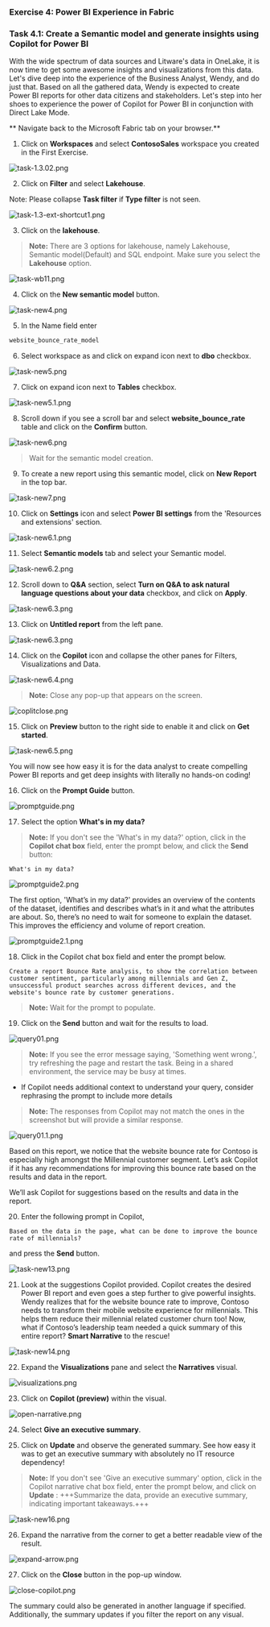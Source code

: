 
### Exercise 4: Power BI Experience in Fabric
 
### Task 4.1: Create a Semantic model and generate insights using Copilot for Power BI

With the wide spectrum of data sources and Litware's data in OneLake, it is now time to get some awesome insights and visualizations from this data. Let's dive deep into the experience of the Business Analyst, Wendy, and do just that. Based on all the gathered data, Wendy is expected to create Power BI reports for other data citizens and stakeholders. Let's step into her shoes to experience the power of Copilot for Power BI in conjunction with Direct Lake Mode.

** Navigate back to the Microsoft Fabric tab on your browser.**

1. Click on **Workspaces** and select **ContosoSales** workspace you created in the First Exercise.

![task-1.3.02.png](media/labMedia/task-1.3.02.png)

2. Click on **Filter** and select **Lakehouse**.

Note: Please collapse **Task filter** if **Type filter** is not seen.

![task-1.3-ext-shortcut1.png](media/labMedia/task-1.3-ext-shortcut1.png)

3. Click on the **lakehouse**.

>**Note:** There are 3 options for lakehouse, namely Lakehouse, Semantic model(Default) and SQL endpoint. Make sure you select the **Lakehouse** option.

![task-wb11.png](media/labMedia/task-wb11.png)

4. Click on the **New semantic model** button. 

![task-new4.png](media/labMedia/task-new4.png)

5. In the Name field enter 

```BASH
website_bounce_rate_model
```

6. Select workspace as <inject key= "WorkspaceName" enableCopy="false"/> and click on expand icon next to **dbo** checkbox.

![task-new5.png](media/labMedia/task-new5.png)

7. Click on expand icon next to **Tables** checkbox.

![task-new5.1.png](media/labMedia/task-new5.1.png)

8. Scroll down if you see a scroll bar and select **website_bounce_rate** table and click on the **Confirm** button. 

![task-new6.png](media/labMedia/task-new6.png)

>Wait for the semantic model creation.

9. To create a new report using this semantic model, click on **New Report** in the top bar.
 
![task-new7.png](media/labMedia/task-new7.png)

10. Click on **Settings** icon and select **Power BI settings** from the 'Resources and extensions' section.

![task-new6.1.png](media/labMedia/task-new6.1.png)

11. Select **Semantic models** tab and select your Semantic model.

![task-new6.2.png](media/labMedia/task-new6.2.png)

12. Scroll down to **Q&A** section, select **Turn on Q&A to ask natural language questions about your data** checkbox, and click on **Apply**.

![task-new6.3.png](media/labMedia/task-new6.3.png)

13. Click on **Untitled report** from the left pane.

![task-new6.3.png](media/labMedia/qna1.png)

14. Click on the **Copilot** icon and collapse the other panes for Filters, Visualizations and Data.

![task-new6.4.png](media/labMedia/task-new6.4.png)

>**Note:** Close any pop-up that appears on the screen.

![coplitclose.png](media/labMedia/coplitclose.png)

15. Click on **Preview** button to the right side to enable it and click on **Get started**.

![task-new6.5.png](media/labMedia/task-new6.5.png)

You will now see how easy it is for the data analyst to create compelling Power BI reports and get deep insights with literally no hands-on coding!
	
16. Click on the **Prompt Guide** button.

![promptguide.png](media/labMedia/promptguide.png)  

17. Select the option **What's in my data?**

> **Note:** If you don't see the 'What's in my data?' option, click in the **Copilot chat box** field, enter the prompt below, and click the **Send** button: 
```
What's in my data?
```
![promptguide2.png](media/labMedia/promptguide2.png)


The first option, 'What’s in my data?' provides an overview of the contents of the dataset, identifies and describes what’s in it and what the attributes are about. So, there’s no need to wait for someone to explain the dataset. This improves the efficiency and volume of report creation.

![promptguide2.1.png](media/labMedia/promptguide2.1.png)

18. Click in the Copilot chat box field and enter the prompt below.

```
Create a report Bounce Rate analysis, to show the correlation between customer sentiment, particularly among millennials and Gen Z, unsuccessful product searches across different devices, and the website's bounce rate by customer generations.  
```
>**Note:** Wait for the prompt to populate.

19. Click on the **Send** button and wait for the results to load. 

![query01.png](media/labMedia/query01.png)
	
>**Note:** If you see the error message saying, 'Something went wrong.', try refreshing the page and restart the task. Being in a shared environment, the service may be busy at times.
- If Copilot needs additional context to understand your query, consider rephrasing the prompt to include more details

>**Note:** The responses from Copilot may not match the ones in the screenshot but will provide a similar response.

![query01.1.png](media/labMedia/query01.1.png)


Based on this report, we notice that the website bounce rate for Contoso is especially high amongst the Millennial customer segment. Let’s ask Copilot if it has any recommendations for improving this bounce rate based on the results and data in the report.

We’ll ask Copilot for suggestions based on the results and data in the report. 

20. Enter the following prompt in Copilot, 

```
Based on the data in the page, what can be done to improve the bounce rate of millennials? 
```
and press the **Send** button.
	
![task-new13.png](media/labMedia/task-new13.png)
	
21. Look at the suggestions Copilot provided. Copilot creates the desired Power BI report and even goes a step further to give powerful insights. Wendy realizes that for the website bounce rate to improve, Contoso needs to transform their mobile website experience for millennials. This helps them reduce their millennial related customer churn too! Now, what if Contoso’s leadership team needed a quick summary of this entire report? **Smart Narrative** to the rescue! 
	
![task-new14.png](media/labMedia/task-new14.png)
	
22. Expand the **Visualizations** pane and select the **Narratives** visual. 

![visualizations.png](media/labMedia/visualizations.png)

23. Click on **Copilot (preview)** within the visual.

![open-narrative.png](media/labMedia/open-narrative.png)
	
24. Select **Give an executive summary**. 

25. Click on **Update** and observe the generated summary. See how easy it was to get an executive summary with absolutely no IT resource dependency!
 
> **Note:** If you don't see 'Give an executive summary' option, click in the Copilot narrative chat box field, enter the prompt below, and click on **Update** :
+++Summarize the data, provide an executive summary, indicating important takeaways.+++

![task-new16.png](media/labMedia/task-new16.png)

26. Expand the narrative from the corner to get a better readable view of the result.

![expand-arrow.png](media/labMedia/expand-arrow.png)

27. Click on the **Close** button in the pop-up window.

![close-copilot.png](media/labMedia/close-copilot.png)
	
The summary could also be generated in another language if specified. Additionally, the summary updates if you filter the report on any visual.
